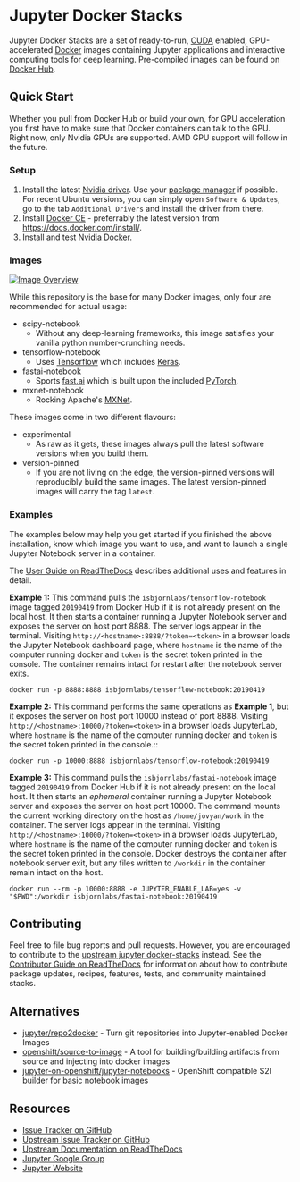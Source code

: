 # Jupyter Docker Stacks

Jupyter Docker Stacks are a set of ready-to-run, [CUDA](https://developer.nvidia.com/cuda-toolkit) enabled, GPU-accelerated [Docker](https://hub.docker.com/u/isbjornlabs/) images containing Jupyter applications and interactive computing tools for deep learning. Pre-compiled images can be found on [Docker Hub](https://hub.docker.com/u/isbjornlabs/).

## Quick Start
Whether you pull from Docker Hub or build your own, for GPU acceleration you first have to make sure that Docker containers can talk to the GPU. Right now, only Nvidia GPUs are supported. AMD GPU support will follow in the future.

### Setup
1. Install the latest [Nvidia driver](https://github.com/NVIDIA/nvidia-docker/wiki/Frequently-Asked-Questions#how-do-i-install-the-nvidia-driver). Use your [package manager](https://docs.nvidia.com/cuda/cuda-installation-guide-linux/index.html#package-manager-installation) if possible. For recent Ubuntu versions, you can simply open `Software & Updates`, go to the tab `Additional Drivers` and install the driver from there.
2. Install [Docker CE](https://docs.docker.com/install/) - preferrably the latest version from https://docs.docker.com/install/.
3. Install and test [Nvidia Docker](https://github.com/NVIDIA/nvidia-docker#quickstart).

### Images
[![Image Overview](http://interactive.blockdiag.com/image?compression=deflate&encoding=base64&src=eJyFzL0OwjAMRtGdp4i6V6xIVRHd2BkRQk7rIKupXSUuv-LdaZgIS9f7Hdt6afuO4GJeK2MkELKCkrCpzShBA5BW89Khg8nr2QlrpCfO8yb1xhw9WPR1wVea_6zbqYPdYd8Up2r13cutsRCxZFG0In26ykISAzEN4DP035KLLY2PTOUlGUWOEpyX2wJ0EBVoAQ13Rv0x7w-jqmh4)](http://interactive.blockdiag.com/?compression=deflate&src=eJyFzL0OwjAMRtGdp4i6V6xIVRHd2BkRQk7rIKupXSUuv-LdaZgIS9f7Hdt6afuO4GJeK2MkELKCkrCpzShBA5BW89Khg8nr2QlrpCfO8yb1xhw9WPR1wVea_6zbqYPdYd8Up2r13cutsRCxZFG0In26ykISAzEN4DP035KLLY2PTOUlGUWOEpyX2wJ0EBVoAQ13Rv0x7w-jqmh4)

While this repository is the base for many Docker images, only four are recommended for actual usage:

- scipy-notebook
    - Without any deep-learning frameworks, this image satisfies your vanilla python number-crunching needs.
- tensorflow-notebook
    - Uses [Tensorflow](https://www.tensorflow.org/) which includes [Keras](https://keras.io/).
- fastai-notebook
    - Sports [fast.ai](https://docs.fast.ai/) which is built upon the included [PyTorch](https://pytorch.org/).
- mxnet-notebook
    - Rocking Apache's [MXNet](https://mxnet.apache.org/).

These images come in two different flavours:

- experimental
    - As raw as it gets, these images always pull the latest software versions when you build them.
- version-pinned
    - If you are not living on the edge, the version-pinned versions will reproducibly build the same images. The latest version-pinned images will carry the tag `latest`.

### Examples
The examples below may help you get started if you finished the above installation, know which image you want to use, and want to launch a single Jupyter Notebook server in a container.

The [User Guide on ReadTheDocs](http://jupyter-docker-stacks.readthedocs.io/) describes additional uses and features in detail.

**Example 1:** This command pulls the `isbjornlabs/tensorflow-notebook` image tagged `20190419` from Docker Hub if it is not already present on the local host. It then starts a container running a Jupyter Notebook server and exposes the server on host port 8888. The server logs appear in the terminal. Visiting `http://<hostname>:8888/?token=<token>` in a browser loads the Jupyter Notebook dashboard page, where `hostname` is the name of the computer running docker and `token` is the secret token printed in the console. The container remains intact for restart after the notebook server exits.

    docker run -p 8888:8888 isbjornlabs/tensorflow-notebook:20190419

**Example 2:** This command performs the same operations as **Example 1**, but it exposes the server on host port 10000 instead of port 8888. Visiting ``http://<hostname>:10000/?token=<token>`` in a browser loads JupyterLab, where ``hostname`` is the name of the computer running docker and ``token`` is the secret token printed in the console.::

    docker run -p 10000:8888 isbjornlabs/tensorflow-notebook:20190419

**Example 3:** This command pulls the `isbjornlabs/fastai-notebook` image tagged `20190419` from Docker Hub if it is not already present on the local host. It then starts an *ephemeral* container running a Jupyter Notebook server and exposes the server on host port 10000. The command mounts the current working directory on the host as `/home/jovyan/work` in the container. The server logs appear in the terminal. Visiting `http://<hostname>:10000/?token=<token>` in a browser loads JupyterLab, where `hostname` is the name of the computer running docker and `token` is the secret token printed in the console. Docker destroys the container after notebook server exit, but any files written to `/workdir` in the container remain intact on the host.

    docker run --rm -p 10000:8888 -e JUPYTER_ENABLE_LAB=yes -v "$PWD":/workdir isbjornlabs/fastai-notebook:20190419

## Contributing

Feel free to file bug reports and pull requests. However, you are encouraged to contribute to the [upstream jupyter docker-stacks](https://github.com/jupyter/docker-stacks) instead. See the [Contributor Guide on ReadTheDocs](http://jupyter-docker-stacks.readthedocs.io/) for information about how to contribute package updates, recipes, features, tests, and community maintained stacks.

## Alternatives

* [jupyter/repo2docker](https://github.com/jupyter/repo2docker) - Turn git repositories into Jupyter-enabled Docker Images
* [openshift/source-to-image](https://github.com/openshift/source-to-image) - A tool for building/building artifacts from source and injecting into docker images
* [jupyter-on-openshift/jupyter-notebooks](https://github.com/jupyter-on-openshift/jupyter-notebooks) - OpenShift compatible S2I builder for basic notebook images

## Resources

* [Issue Tracker on GitHub](https://github.com/OleMussmann/docker-stacks)
* [Upstream Issue Tracker on GitHub](https://github.com/jupyter/docker-stacks)
* [Upstream Documentation on ReadTheDocs](http://jupyter-docker-stacks.readthedocs.io/)
* [Jupyter Google Group](https://groups.google.com/forum/#!forum/jupyter)
* [Jupyter Website](https://jupyter.org)
